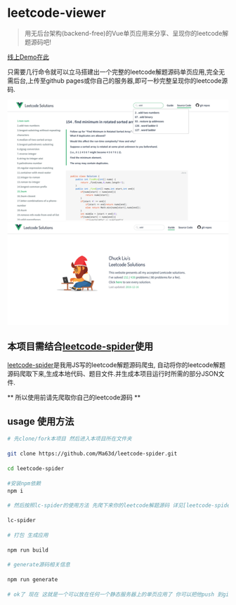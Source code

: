 # leetcode-viewer

> 用无后台架构(backend-free)的Vue单页应用来分享、呈现你的leetcode解题源码吧!

[线上Demo在此](https://ma63d.github.io/#/source/1)

只需要几行命令就可以立马搭建出一个完整的leetcode解题源码单页应用,完全无需后台,上传至github pages或你自己的服务器,即可一秒完整呈现你的leetcode源码.

![](./doc/pic1.png)
![](./doc/pic2.png)

## 本项目需结合[leetcode-spider](https://github.com/Ma63d/leetcode-spider)使用

[leetcode-spider](https://github.com/Ma63d/leetcode-spider)是我用JS写的leetcode解题源码爬虫, 自动将你的leetcode解题源码爬取下来,生成本地代码、题目文件.并生成本项目运行时所需的部分JSON文件.

** 所以使用前请先爬取你自己的leetcode源码 **


## usage 使用方法

``` bash
# 先clone/fork本项目 然后进入本项目所在文件夹

git clone https://github.com/Ma63d/leetcode-spider.git 

cd leetcode-spider

#安装npm依赖
npm i

# 然后按照lc-spider的使用方法 先爬下来你的leetcode解题源码 详见[leetcode-spider](https://github.com/Ma63d/leetcode-spider)使用介绍

lc-spider

# 打包 生成应用

npm run build

# generate源码相关信息

npm run generate

# ok了 现在 这就是一个可以放在任何一个静态服务器上的单页应用了 你可以把他push 到github pages 或者放到你自己的服务器上

```


